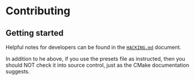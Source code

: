 # Contributing

<!--
    Short overview, rules, general guidelines, notes about pull requests and style should go here.
-->

## Getting started

Helpful notes for developers can be found in the [`HACKING.md`](HACKING.md) document.

In addition to he above, if you use the presets file as instructed, then you should NOT check it into source control,
just as the CMake documentation suggests.
